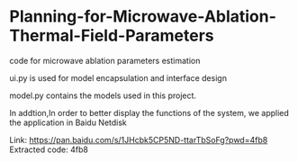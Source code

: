 # Planning-for-Microwave-Ablation-Thermal-Field-Parameters
code for microwave ablation parameters estimation

ui.py is used for model encapsulation and interface design

model.py contains the models used in this project.

In addtion,In order to better display the functions of the system, we applied the application in Baidu Netdisk

Link: https://pan.baidu.com/s/1JHcbk5CP5ND-ttarTbSoFg?pwd=4fb8 
Extracted code: 4fb8 
